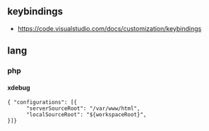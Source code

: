 ## keybindings
- https://code.visualstudio.com/docs/customization/keybindings

## lang
### php
#### xdebug

```
{ "configurations": [{
      "serverSourceRoot": "/var/www/html",
      "localSourceRoot": "${workspaceRoot}",
}]}
```
